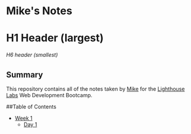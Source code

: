 # Mike's Notes

# H1 Header (largest)
###### H6 header (smallest)

## Summary 

This repository contains all of the notes taken by [Mike](https://github.com/mauty) for the [Lighthouse Labs](https://lighthouselabs.ca) Web Development Bootcamp.


##Table of Contents
* [Week 1](/Week_1)
  * [Day 1](/Week_1/Day_1)